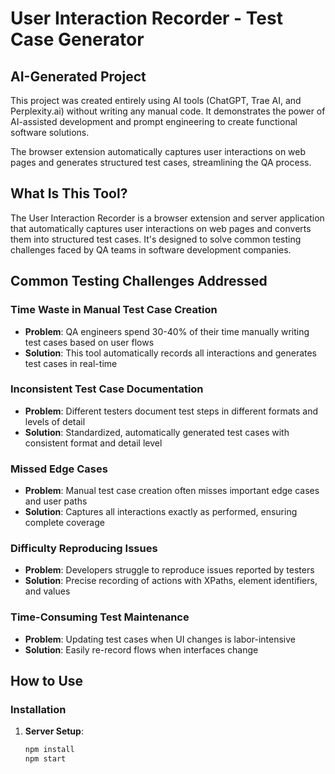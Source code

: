 # User Interaction Recorder - Test Case Generator

## AI-Generated Project

This project was created entirely using AI tools (ChatGPT, Trae AI, and Perplexity.ai) without writing any manual code. It demonstrates the power of AI-assisted development and prompt engineering to create functional software solutions.

The browser extension automatically captures user interactions on web pages and generates structured test cases, streamlining the QA process.

## What Is This Tool?

The User Interaction Recorder is a browser extension and server application that automatically captures user interactions on web pages and converts them into structured test cases. It's designed to solve common testing challenges faced by QA teams in software development companies.

## Common Testing Challenges Addressed

### Time Waste in Manual Test Case Creation
- **Problem**: QA engineers spend 30-40% of their time manually writing test cases based on user flows
- **Solution**: This tool automatically records all interactions and generates test cases in real-time

### Inconsistent Test Case Documentation
- **Problem**: Different testers document test steps in different formats and levels of detail
- **Solution**: Standardized, automatically generated test cases with consistent format and detail level

### Missed Edge Cases
- **Problem**: Manual test case creation often misses important edge cases and user paths
- **Solution**: Captures all interactions exactly as performed, ensuring complete coverage

### Difficulty Reproducing Issues
- **Problem**: Developers struggle to reproduce issues reported by testers
- **Solution**: Precise recording of actions with XPaths, element identifiers, and values

### Time-Consuming Test Maintenance
- **Problem**: Updating test cases when UI changes is labor-intensive
- **Solution**: Easily re-record flows when interfaces change

## How to Use

### Installation

1. **Server Setup**:
   ```bash
   npm install
   npm start
